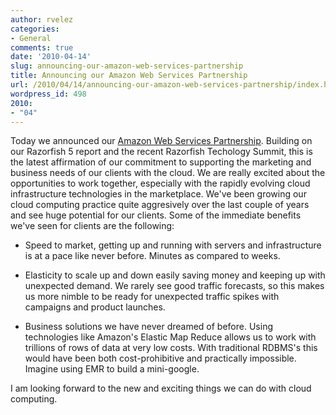 ```yaml
---
author: rvelez
categories:
- General
comments: true
date: '2010-04-14'
slug: announcing-our-amazon-web-services-partnership
title: Announcing our Amazon Web Services Partnership
url: /2010/04/14/announcing-our-amazon-web-services-partnership/index.html
wordpress_id: 498
2010:
- "04"
---
```



Today we announced our [Amazon Web Services Partnership](http://www.prweb.com/releases/2010/04/prweb3869624.htm). Building on our Razorfish 5 report and the recent Razorfish Techology Summit, this is the latest affirmation of our commitment to supporting the marketing and business needs of our clients with the cloud. We are really excited about the opportunities to work together, especially with the rapidly evolving cloud infrastructure technologies in the marketplace. We've been growing our cloud computing practice quite aggresively over the last couple of years and see huge potential for our clients. Some of the immediate benefits we've seen for clients are the following:
	

  * Speed to market, getting up and running with servers and infrastructure is at a pace like never before. Minutes as compared to weeks.

	
  * Elasticity to scale up and down easily saving money and keeping up with unexpected demand. We rarely see good traffic forecasts, so this makes us more nimble to be ready for unexpected traffic spikes with campaigns and product launches.

	
  * Business solutions we have never dreamed of before. Using technologies like Amazon's Elastic Map Reduce allows us to work with trillions of rows of data at very low costs. With traditional RDBMS's this would have been both cost-prohibitive and practically impossible. Imagine using EMR to build a mini-google.

I am looking forward to the new and exciting things we can do with cloud computing. 
